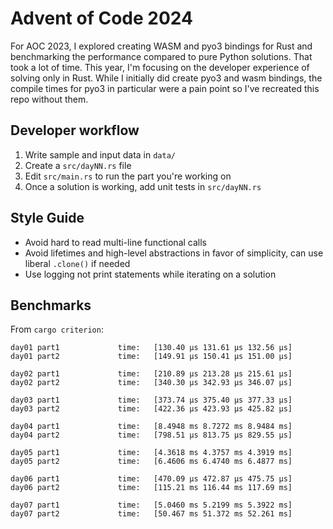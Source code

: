 # Advent of Code 2024

For AOC 2023, I explored creating WASM and pyo3 bindings for Rust and benchmarking the performance compared to pure Python solutions. That took a lot of time. This year, I'm focusing on the developer experience of solving only in Rust. While I initially did create pyo3 and wasm bindings, the compile times for pyo3 in particular were a pain point so I've recreated this repo without them.

## Developer workflow

1. Write sample and input data in `data/`
2. Create a `src/dayNN.rs` file
3. Edit `src/main.rs` to run the part you're working on
4. Once a solution is working, add unit tests in `src/dayNN.rs`

## Style Guide

 - Avoid hard to read multi-line functional calls
 - Avoid lifetimes and high-level abstractions in favor of simplicity, can use liberal `.clone()` if needed
 - Use logging not print statements while iterating on a solution

## Benchmarks

From `cargo criterion`:

```
day01 part1             time:   [130.40 µs 131.61 µs 132.56 µs]                        
day01 part2             time:   [149.91 µs 150.41 µs 151.00 µs]                        

day02 part1             time:   [210.89 µs 213.28 µs 215.61 µs]                        
day02 part2             time:   [340.30 µs 342.93 µs 346.07 µs]                        

day03 part1             time:   [373.74 µs 375.40 µs 377.33 µs]                        
day03 part2             time:   [422.36 µs 423.93 µs 425.82 µs]                        

day04 part1             time:   [8.4948 ms 8.7272 ms 8.9484 ms]                        
day04 part2             time:   [798.51 µs 813.75 µs 829.55 µs]                        

day05 part1             time:   [4.3618 ms 4.3757 ms 4.3919 ms]                         
day05 part2             time:   [6.4606 ms 6.4740 ms 6.4877 ms]                        

day06 part1             time:   [470.09 µs 472.87 µs 475.75 µs]                        
day06 part2             time:   [115.21 ms 116.44 ms 117.69 ms]                        

day07 part1             time:   [5.0460 ms 5.2199 ms 5.3922 ms]                         
day07 part2             time:   [50.467 ms 51.372 ms 52.261 ms]    
```